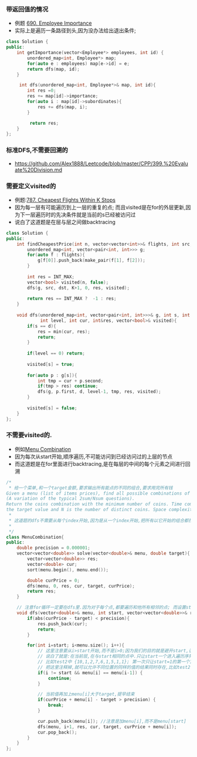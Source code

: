 ### 带返回值的情况
* 例题 [690. Employee Importance](https://leetcode.com/problems/employee-importance/)
* 实际上是遍历一条路径到头,因为没办法给出退出条件;

```c++
class Solution {
public:
    int getImportance(vector<Employee*> employees, int id) {
        unordered_map<int, Employee*> map;
        for(auto e : employees) map[e->id] = e;
        return dfs(map, id);
    }

     int dfs(unordered_map<int, Employee*>& map, int id){
        int res =0;
        res += map[id]->importance;
        for(auto i : map[id]->subordinates){
            res += dfs(map, i);
        }

         return res;
    }
};

```

### 标准DFS,不需要回溯的
* https://github.com/Alex1888/Leetcode/blob/master/CPP/399.%20Evaluate%20Division.md

### 需要定义visited的
* 例题:[787. Cheapest Flights Within K Stops](https://leetcode.com/problems/cheapest-flights-within-k-stops/)
* 因为每一层有可能遍历到上一层的重复的点; 而且visited是在for的外层更新,因为下一层遍历时的先决条件就是当前的s已经被访问过
* 说白了这道题是在层与层之间做backtracing

```c++
class Solution {
public:
    int findCheapestPrice(int n, vector<vector<int>>& flights, int src, int dst, int K) {
        unordered_map<int, vector<pair<int, int>>> g;
        for(auto f : flights){
            g[f[0]].push_back(make_pair(f[1], f[2])); 
        }
        
        int res = INT_MAX;
        vector<bool> visited(n, false);
        dfs(g, src, dst, K+1, 0, res, visited);
        
        return res == INT_MAX ?  -1 : res;
    }
    
    void dfs(unordered_map<int, vector<pair<int, int>>>& g, int s, int d, 
             int level, int cur, int&res, vector<bool>& visited){
        if(s == d){
            res = min(cur, res);
            return;
        }
        
        if(level == 0) return;
        
        visited[s] = true;
        
        for(auto p : g[s]){
            int tmp = cur + p.second;
            if(tmp > res) continue;
            dfs(g, p.first, d, level-1, tmp, res, visited);
        }
        
        visited[s] = false;
    }
};

```

### 不需要visited的.
* 例如[Menu Combination](https://github.com/Alex1888/InterviewProblems/blob/master/Airbnb/Menu%20Combination%20Sum/main.cpp)
* 因为每次从start开始,顺序遍历,不可能访问到已经访问过的上层的节点
* 而这道题是在for里面进行backtracing,是在每层的中间的每个元素之间进行回溯

```c++
/*
 * 给一个菜单,和一个target金额,要求输出所有能点的不同的组合,要求用完所有钱
Given a menu (list of items prices), find all possible combinations of items that sum a particular value K.
(A variation of the typical 2sum/Nsum questions).
Return the coins combination with the minimum number of coins. Time complexity O(MN), where M is
the target value and N is the number of distinct coins. Space complexity O(M).
 * 
 * 这道题的dfs不需要从每个index开始,因为是从一个index开始,把所有以它开始的组合都找完,然后再从下一个index开始.
 *
 */
class MenuCombination{
public:
    double precision = 0.000001;
    vector<vector<double>> solve(vector<double>& menu, double target){
        vector<vector<double>> res;
        vector<double> cur;
        sort(menu.begin(), menu.end());

        double curPrice = 0;
        dfs(menu, 0, res, cur, target, curPrice);
        return res;
    }

    // 注意for循环一定要在dfs里.因为对于每个点,都要遍历和他所有相邻的点; 而设置start和排序,只是剪枝的一种方法
    void dfs(vector<double>& menu, int start, vector<vector<double>>& res, vector<double>& cur, double target, double curPrice){
        if(abs(curPrice - target) < precision){
            res.push_back(cur);
            return;
        }

        for(int i=start; i<menu.size(); i++){
            // 这里注意要从i>start开始,而不是i>0;因为我们的目的就是避开start,让start能顺序进入cur;
            // 说白了就是:在当前层,在与start相同的点中.只让start一个进入遍历序列; 而其他的点即使和start相同,也等到再下一层遍历
            // 比如test2中 {10,1,2,7,6,1,5,1,1}; 第一次只让start=1的第一个1进入,然后它就会遍历出[1,1,1,5]这个结果
            // 把这里注释掉,就可以允许不同位置的同样的值的结果同时存在,比如test2中会出现多个[1,1,1,5],里面的1代表不同的菜
            if(i != start && menu[i] == menu[i-1]) {
                continue;
            }

            // 当前值再加上menu[i]大于target,提早结束
            if(curPrice + menu[i] - target > precision) {
                break;
            }

            cur.push_back(menu[i]); //注意是加menu[i],而不是menu[start]
            dfs(menu, i+1, res, cur, target, curPrice + menu[i]);
            cur.pop_back();
        }
    }
};
```
